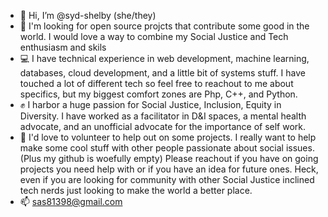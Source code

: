 - 👋 Hi, I’m @syd-shelby (she/they)
- 👀 I'm looking for open source projcts that contribute some good in the world. I would love a way to combine my Social Justice and Tech enthusiasm and skils
- 💻 I have technical experience in web development, machine learning, databases, cloud development, and a little bit of systems stuff.
      I have touched a lot of different tech so feel free to reachout to me about specifics, but my biggest comfort zones are Php, C++, and Python.
- ✊ I harbor a huge passion for Social Justice, Inclusion, Equity in Diversity. I have worked as a facilitator in D&I spaces, a mental health advocate, and an
      unofficial advocate for the importance of self work. 
- 🤝 I'd love to volunteer to help out on some projects. I really want to help make some cool stuff with other people passionate about social issues. (Plus my             github is woefully empty) Please reachout if you have on going projects you need help with or if you have an idea for future ones. Heck, even if you are 
      looking for community with other Social Justice inclined tech nerds just looking to make the world a better place.
- 📫 sas81398@gmail.com

<!---
syd-shelby/syd-shelby is a ✨ special ✨ repository because its `README.md` (this file) appears on your GitHub profile.
You can click the Preview link to take a look at your changes.
--->

